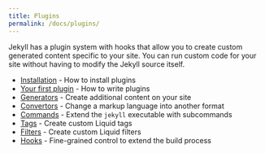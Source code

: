```yaml
---
title: Plugins
permalink: /docs/plugins/
---
```


Jekyll has a plugin system with hooks that allow you to create custom generated
content specific to your site. You can run custom code for your site without
having to modify the Jekyll source itself.

* [Installation](/docs/plugins/installation/) - How to install plugins
* [Your first plugin](/docs/plugins/your-first-plugin/) - How to write plugins
* [Generators](/docs/plugins/generators/) - Create additional content on your site
* [Convertors](/docs/plugins/convertors/) - Change a markup language into another format
* [Commands](/docs/plugins/commands/) - Extend the `jekyll` executable with subcommands
* [Tags](/docs/plugins/tags) - Create custom Liquid tags
* [Filters](/docs/plugins/filters/) - Create custom Liquid filters
* [Hooks](/docs/plugins/hooks/) - Fine-grained control to extend the build process
